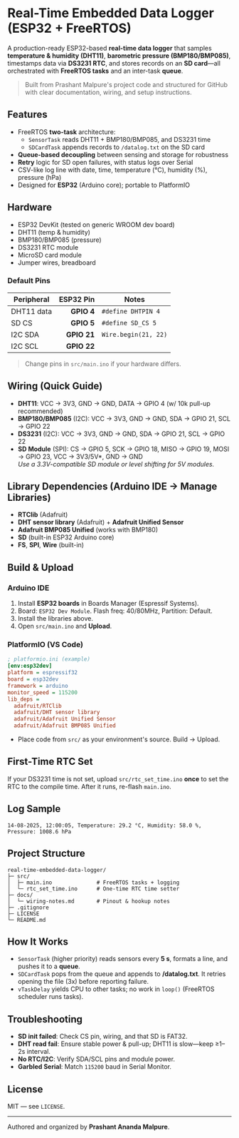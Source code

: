 # Real-Time Embedded Data Logger (ESP32 + FreeRTOS)

A production-ready ESP32-based **real-time data logger** that samples **temperature & humidity (DHT11)**, **barometric pressure (BMP180/BMP085)**, timestamps data via **DS3231 RTC**, and stores records on an **SD card**—all orchestrated with **FreeRTOS tasks** and an inter-task **queue**.

> Built from Prashant Malpure's project code and structured for GitHub with clear documentation, wiring, and setup instructions.

## Features
- FreeRTOS **two-task** architecture:
  - `SensorTask` reads DHT11 + BMP180/BMP085, and DS3231 time
  - `SDCardTask` appends records to `/datalog.txt` on the SD card
- **Queue-based decoupling** between sensing and storage for robustness
- **Retry** logic for SD open failures, with status logs over Serial
- CSV-like log line with date, time, temperature (°C), humidity (%), pressure (hPa)
- Designed for **ESP32** (Arduino core); portable to PlatformIO

## Hardware
- ESP32 DevKit (tested on generic WROOM dev board)
- DHT11 (temp & humidity)
- BMP180/BMP085 (pressure)
- DS3231 RTC module
- MicroSD card module
- Jumper wires, breadboard

### Default Pins
| Peripheral | ESP32 Pin | Notes |
|---|---:|---|
| DHT11 data | **GPIO 4** | `#define DHTPIN 4` |
| SD CS      | **GPIO 5** | `#define SD_CS 5` |
| I2C SDA    | **GPIO 21** | `Wire.begin(21, 22)` |
| I2C SCL    | **GPIO 22** |  |

> Change pins in `src/main.ino` if your hardware differs.

## Wiring (Quick Guide)
- **DHT11**: VCC → 3V3, GND → GND, DATA → GPIO 4 (w/ 10k pull-up recommended)
- **BMP180/BMP085** (I2C): VCC → 3V3, GND → GND, SDA → GPIO 21, SCL → GPIO 22
- **DS3231** (I2C): VCC → 3V3, GND → GND, SDA → GPIO 21, SCL → GPIO 22
- **SD Module** (SPI): CS → GPIO 5, SCK → GPIO 18, MISO → GPIO 19, MOSI → GPIO 23, VCC → 3V3/5V*, GND → GND  
  *Use a 3.3V-compatible SD module or level shifting for 5V modules.*

## Library Dependencies (Arduino IDE → Manage Libraries)
- **RTClib** (Adafruit)
- **DHT sensor library** (Adafruit) + **Adafruit Unified Sensor**
- **Adafruit BMP085 Unified** (works with BMP180)
- **SD** (built-in ESP32 Arduino core)
- **FS**, **SPI**, **Wire** (built-in)

## Build & Upload

### Arduino IDE
1. Install **ESP32 boards** in Boards Manager (Espressif Systems).
2. Board: `ESP32 Dev Module`. Flash freq: 40/80MHz, Partition: Default.
3. Install the libraries above.
4. Open `src/main.ino` and **Upload**.

### PlatformIO (VS Code)
```ini
; platformio.ini (example)
[env:esp32dev]
platform = espressif32
board = esp32dev
framework = arduino
monitor_speed = 115200
lib_deps =
  adafruit/RTClib
  adafruit/DHT sensor library
  adafruit/Adafruit Unified Sensor
  adafruit/Adafruit BMP085 Unified
```
- Place code from `src/` as your environment's source. Build → Upload.

## First-Time RTC Set
If your DS3231 time is not set, upload `src/rtc_set_time.ino` **once** to set the RTC to the compile time. After it runs, re-flash `main.ino`.

## Log Sample
```
14-08-2025, 12:00:05, Temperature: 29.2 °C, Humidity: 58.0 %, Pressure: 1008.6 hPa
```

## Project Structure
```
real-time-embedded-data-logger/
├─ src/
│  ├─ main.ino              # FreeRTOS tasks + logging
│  └─ rtc_set_time.ino      # One-time RTC time setter
├─ docs/
│  └─ wiring-notes.md       # Pinout & hookup notes
├─ .gitignore
├─ LICENSE
└─ README.md
```

## How It Works
- `SensorTask` (higher priority) reads sensors every **5 s**, formats a line, and pushes it to a **queue**.
- `SDCardTask` pops from the queue and appends to **/datalog.txt**. It retries opening the file (3x) before reporting failure.
- `vTaskDelay` yields CPU to other tasks; no work in `loop()` (FreeRTOS scheduler runs tasks).

## Troubleshooting
- **SD init failed**: Check CS pin, wiring, and that SD is FAT32.
- **DHT read fail**: Ensure stable power & pull-up; DHT11 is slow—keep ≥1–2s interval.
- **No RTC/I2C**: Verify SDA/SCL pins and module power.
- **Garbled Serial**: Match `115200` baud in Serial Monitor.

## License
MIT — see `LICENSE`.

---

Authored and organized by **Prashant Ananda Malpure**.
